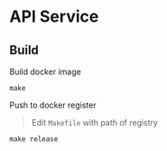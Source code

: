 # API Service

## Build

Build docker image

```
make
```

Push to docker register

> Edit `Makefile` with path of registry

```
make release
```



